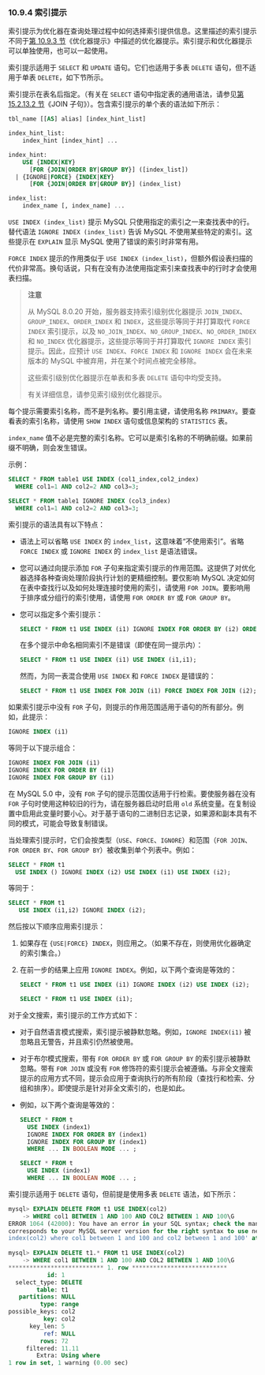 ### 10.9.4 索引提示

索引提示为优化器在查询处理过程中如何选择索引提供信息。这里描述的索引提示不同于[第 10.9.3 节](#)《优化器提示》中描述的优化器提示。索引提示和优化器提示可以单独使用，也可以一起使用。

索引提示适用于 `SELECT` 和 `UPDATE` 语句。它们也适用于多表 `DELETE` 语句，但不适用于单表 `DELETE`，如下节所示。

索引提示在表名后指定。（有关在 `SELECT` 语句中指定表的通用语法，请参见[第 15.2.13.2 节](#)《JOIN 子句》）。包含索引提示的单个表的语法如下所示：

```sql
tbl_name [[AS] alias] [index_hint_list]

index_hint_list:
    index_hint [index_hint] ...

index_hint:
    USE {INDEX|KEY}
      [FOR {JOIN|ORDER BY|GROUP BY}] ([index_list])
  | {IGNORE|FORCE} {INDEX|KEY}
      [FOR {JOIN|ORDER BY|GROUP BY}] (index_list)

index_list:
    index_name [, index_name] ...
```

`USE INDEX (index_list)` 提示 MySQL 只使用指定的索引之一来查找表中的行。替代语法 `IGNORE INDEX (index_list)` 告诉 MySQL 不使用某些特定的索引。这些提示在 `EXPLAIN` 显示 MySQL 使用了错误的索引时非常有用。

`FORCE INDEX` 提示的作用类似于 `USE INDEX (index_list)`，但额外假设表扫描的代价非常高。换句话说，只有在没有办法使用指定索引来查找表中的行时才会使用表扫描。

> **注意**
>
> 从 MySQL 8.0.20 开始，服务器支持索引级别优化器提示 `JOIN_INDEX`、`GROUP_INDEX`、`ORDER_INDEX` 和 `INDEX`，这些提示等同于并打算取代 `FORCE INDEX` 索引提示，以及 `NO_JOIN_INDEX`、`NO_GROUP_INDEX`、`NO_ORDER_INDEX` 和 `NO_INDEX` 优化器提示，这些提示等同于并打算取代 `IGNORE INDEX` 索引提示。因此，应预计 `USE INDEX`、`FORCE INDEX` 和 `IGNORE INDEX` 会在未来版本的 MySQL 中被弃用，并在某个时间点被完全移除。
>
> 这些索引级别优化器提示在单表和多表 `DELETE` 语句中均受支持。
>
> 有关详细信息，请参见索引级别优化器提示。
>

每个提示需要索引名称，而不是列名称。要引用主键，请使用名称 `PRIMARY`。要查看表的索引名称，请使用 `SHOW INDEX` 语句或信息架构的 `STATISTICS` 表。

`index_name` 值不必是完整的索引名称。它可以是索引名称的不明确前缀。如果前缀不明确，则会发生错误。

示例：

```sql
SELECT * FROM table1 USE INDEX (col1_index,col2_index)
  WHERE col1=1 AND col2=2 AND col3=3;

SELECT * FROM table1 IGNORE INDEX (col3_index)
  WHERE col1=1 AND col2=2 AND col3=3;
```

索引提示的语法具有以下特点：

- 语法上可以省略 `USE INDEX` 的 `index_list`，这意味着“不使用索引”。省略 `FORCE INDEX` 或 `IGNORE INDEX` 的 `index_list` 是语法错误。

- 您可以通过向提示添加 `FOR` 子句来指定索引提示的作用范围。这提供了对优化器选择各种查询处理阶段执行计划的更精细控制。要仅影响 MySQL 决定如何在表中查找行以及如何处理连接时使用的索引，请使用 `FOR JOIN`。要影响用于排序或分组行的索引使用，请使用 `FOR ORDER BY` 或 `FOR GROUP BY`。

- 您可以指定多个索引提示：

  ```sql
  SELECT * FROM t1 USE INDEX (i1) IGNORE INDEX FOR ORDER BY (i2) ORDER BY a;
  ```

  在多个提示中命名相同索引不是错误（即使在同一提示内）：

  ```sql
  SELECT * FROM t1 USE INDEX (i1) USE INDEX (i1,i1);
  ```

  然而，为同一表混合使用 `USE INDEX` 和 `FORCE INDEX` 是错误的：

  ```sql
  SELECT * FROM t1 USE INDEX FOR JOIN (i1) FORCE INDEX FOR JOIN (i2);
  ```

如果索引提示中没有 `FOR` 子句，则提示的作用范围适用于语句的所有部分。例如，此提示：

```sql
IGNORE INDEX (i1)
```

等同于以下提示组合：

```sql
IGNORE INDEX FOR JOIN (i1)
IGNORE INDEX FOR ORDER BY (i1)
IGNORE INDEX FOR GROUP BY (i1)
```

在 MySQL 5.0 中，没有 `FOR` 子句的提示范围仅适用于行检索。要使服务器在没有 `FOR` 子句时使用这种较旧的行为，请在服务器启动时启用 `old` 系统变量。在复制设置中启用此变量时要小心。对于基于语句的二进制日志记录，如果源和副本具有不同的模式，可能会导致复制错误。

当处理索引提示时，它们会按类型（`USE`、`FORCE`、`IGNORE`）和范围（`FOR JOIN`、`FOR ORDER BY`、`FOR GROUP BY`）被收集到单个列表中。例如：

```sql
SELECT * FROM t1
  USE INDEX () IGNORE INDEX (i2) USE INDEX (i1) USE INDEX (i2);
```

等同于：

```sql
SELECT * FROM t1
   USE INDEX (i1,i2) IGNORE INDEX (i2);
```

然后按以下顺序应用索引提示：

1. 如果存在 `{USE|FORCE} INDEX`，则应用之。（如果不存在，则使用优化器确定的索引集合。）

2. 在前一步的结果上应用 `IGNORE INDEX`。例如，以下两个查询是等效的：

   ```sql
   SELECT * FROM t1 USE INDEX (i1) IGNORE INDEX (i2) USE INDEX (i2);
   
   SELECT * FROM t1 USE INDEX (i1);
   ```

对于全文搜索，索引提示的工作方式如下：

- 对于自然语言模式搜索，索引提示被静默忽略。例如，`IGNORE INDEX(i1)` 被忽略且无警告，并且索引仍然被使用。
- 对于布尔模式搜索，带有 `FOR ORDER BY` 或 `FOR GROUP BY` 的索引提示被静默忽略。带有 `FOR JOIN` 或没有 `FOR` 修饰符的索引提示会被遵循。与非全文搜索提示的应用方式不同，提示会应用于查询执行的所有阶段（查找行和检索、分组和排序）。即使提示是针对非全文索引的，也是如此。

- 例如，以下两个查询是等效的：

    ```sql
    SELECT * FROM t
      USE INDEX (index1)
      IGNORE INDEX FOR ORDER BY (index1)
      IGNORE INDEX FOR GROUP BY (index1)
      WHERE ... IN BOOLEAN MODE ... ;
    
    SELECT * FROM t
      USE INDEX (index1)
      WHERE ... IN BOOLEAN MODE ... ;
    ```

索引提示适用于 `DELETE` 语句，但前提是使用多表 `DELETE` 语法，如下所示：

```sql
mysql> EXPLAIN DELETE FROM t1 USE INDEX(col2) 
    -> WHERE col1 BETWEEN 1 AND 100 AND COL2 BETWEEN 1 AND 100\G
ERROR 1064 (42000): You have an error in your SQL syntax; check the manual that
corresponds to your MySQL server version for the right syntax to use near 'use
index(col2) where col1 between 1 and 100 and col2 between 1 and 100' at line 1
  
mysql> EXPLAIN DELETE t1.* FROM t1 USE INDEX(col2) 
    -> WHERE col1 BETWEEN 1 AND 100 AND COL2 BETWEEN 1 AND 100\G
*************************** 1. row ***************************
           id: 1
  select_type: DELETE
        table: t1
   partitions: NULL
         type: range
possible_keys: col2
          key: col2
      key_len: 5
          ref: NULL
         rows: 72
     filtered: 11.11
        Extra: Using where
1 row in set, 1 warning (0.00 sec)
```